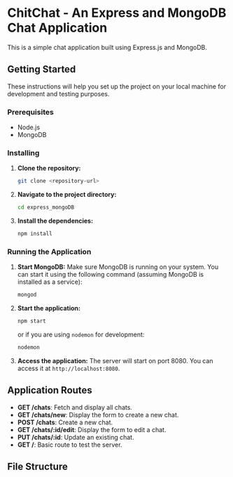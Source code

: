 # ChitChat - An Express and MongoDB Chat Application

This is a simple chat application built using Express.js and MongoDB.

## Getting Started

These instructions will help you set up the project on your local machine for development and testing purposes.

### Prerequisites

- Node.js
- MongoDB

### Installing

1. **Clone the repository:**
    ```bash
    git clone <repository-url>
    ```

2. **Navigate to the project directory:**
    ```bash
    cd express_mongoDB
    ```

3. **Install the dependencies:**
    ```bash
    npm install
    ```

### Running the Application

1. **Start MongoDB:**
    Make sure MongoDB is running on your system. You can start it using the following command (assuming MongoDB is installed as a service):
    ```bash
    mongod
    ```

2. **Start the application:**
    ```bash
    npm start
    ```
    or if you are using `nodemon` for development:
    ```bash
    nodemon
    ```

3. **Access the application:**
    The server will start on port 8080. You can access it at `http://localhost:8080`.

## Application Routes

- **GET /chats**: Fetch and display all chats.
- **GET /chats/new**: Display the form to create a new chat.
- **POST /chats**: Create a new chat.
- **GET /chats/:id/edit**: Display the form to edit a chat.
- **PUT /chats/:id**: Update an existing chat.
- **GET /**: Basic route to test the server.

## File Structure


